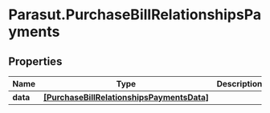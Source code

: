 # Parasut.PurchaseBillRelationshipsPayments

## Properties
Name | Type | Description | Notes
------------ | ------------- | ------------- | -------------
**data** | [**[PurchaseBillRelationshipsPaymentsData]**](PurchaseBillRelationshipsPaymentsData.md) |  | [optional] 



